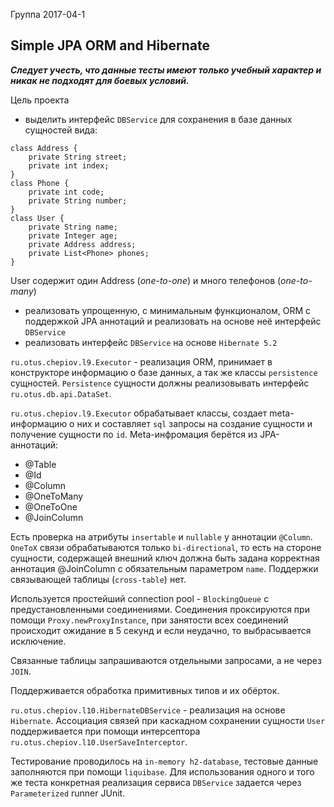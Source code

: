Группа 2017-04-1

## Simple JPA ORM and Hibernate

_**Следует учесть, что данные тесты имеют только учебный характер
и никак не подходят для боевых условий.**_


Цель проекта
* выделить интерфейс `DBService` для сохранения в базе данных сущностей вида:
```
class Address {
    private String street;
    private int index;
}
class Phone {
    private int code;
    private String number;
}
class User {
    private String name;
    private Integer age;
    private Address address;
    private List<Phone> phones;
}
```
User содержит один Address (_one-to-one_) и много телефонов (_one-to-many_)
* реализовать упрощенную, с минимальным функционалом, ORM с поддержкой JPA аннотаций и реализовать на 
основе неё интерфейс `DBService`
* реализовать интерфейс `DBService` на основе `Hibernate 5.2`

`ru.otus.chepiov.l9.Executor` - реализация ORM, принимает в конструкторе информацию о базе данных,
а так же классы `persistence` сущностей. `Persistence` сущности 
должны реализовывать интерфейс `ru.otus.db.api.DataSet`.
 
`ru.otus.chepiov.l9.Executor` обрабатывает классы, создает meta-информацию о них
и составляет `sql` запросы на создание сущности и получение сущности по `id`. 
Meta-инфромация берётся из JPA-аннотаций:
* @Table
* @Id
* @Column
* @OneToMany
* @OneToOne
* @JoinColumn

Есть проверка на атрибуты `insertable` и `nullable` у аннотации `@Column`. `OneToX` связи обрабатываются только 
`bi-directional`, то есть на стороне сущности, содержащей внешний ключ должна быть задана корректная аннотация @JoinColumn
с обязательным параметром `name`. Поддержки связывающей таблицы (`cross-table`) нет.

Используется простейший connection pool - `BlockingQueue` с предустановленными соединениями. Соединения проксируются при помощи
`Proxy.newProxyInstance`, при занятости всех соединений происходит ожидание в 5 секунд и если неудачно, то выбрасывается исключение.

Связанные таблицы запрашиваются отдельными запросами, а не через `JOIN`.

Поддерживается обработка примитивных типов и их обёрток.

`ru.otus.chepiov.l10.HibernateDBService` - реализация на основе `Hibernate`. Ассоциация связей при каскадном 
сохранении сущности `User` поддерживается при помощи интерсептора `ru.otus.chepiov.l10.UserSaveInterceptor`.

Тестирование проводилось на `in-memory h2-database`, тестовые данные заполняются при помощи `liquibase`.
Для использования одного и того же теста конкретная реализация сервиса `DBService` задается через `Parameterized` 
runner JUnit.
 